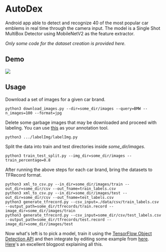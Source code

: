 # AutoDex
Android app able to detect and recognize 40 of the most popular car emblems in real time through the
camera input. The model is a Single Shot MultiBox Detector using MobileNetV2 as the feature extractor.  
  
*Only some code for the dataset creation is provided here.*

## Demo
<img src="https://s5.gifyu.com/images/demo_cropped69cd0d234cb2b9a0.gif"/>  

## Usage
Download a set of images for a given car brand.  
```
python3 download_images.py --dir=some_dir/images --query=BMW --n_images=100 --format=jpg
```
Delete some garbage images that may be downloaded and proceed with labeling. You can use [this](https://github.com/tzutalin/labelImg) as your annotation tool.  
```
python3 .../labelImg/labelImg.py
```
Split the data into train and test directories inside *some_dir/images*.  
```
python3 train_test_split.py --img_dir=some_dir/images --train_percentage=0.8
```
After running the above steps for each car brand, bring the datasets to TFRecord format.
```
python3 xml_to_csv.py --in_dir=some_dir/images/train --out_dir=some_dir/csv --out_fname=train_labels.csv
python3 xml_to_csv.py --in_dir=some_dir/images/test --out_dir=some_dir/csv --out_fname=test_labels.csv
python3 generate_tfrecord.py --csv_input=./data/csv/train_labels.csv  --output_path=some_dir/tfrecords/train.record --image_dir=some_dir/images/train
python3 generate_tfrecord.py --csv_input=some_dir/csv/test_labels.csv  --output_path=some_dir/tfrecords/test.record --image_dir=some_dir/images/test
```
Now what's left is to pick a model, train it using the [TensorFlow Object Detection API](https://github.com/tensorflow/models/tree/master/research/object_detection) and then integrate by editing some example from [here](https://github.com/tensorflow/examples/tree/master/lite/examples/object_detection).  
[Here](https://towardsdatascience.com/detecting-pikachu-on-android-using-tensorflow-object-detection-15464c7a60cd)'s an excellent blogpost explaining all this.
